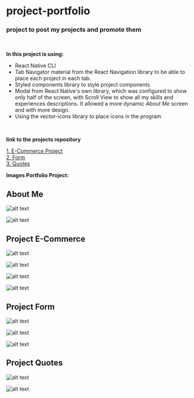 # project-portfolio

### project to post my projects and promote them
<br/>

**In this project is using:** <br/>
- React Native CLI 
- Tab Navigator material from the React Navigation library to be able to place each project in each tab.
- Styled components library to style project components
- Modal from React Native's own library, which was configured to show only half of the screen, with Scroll View to show all my skills and experiences descriptions. It allowed a more dynamic *About Me* screen and with more design.
- Using the vector-icons library to place icons in the program
<br/>

**link to the projects repository** 

[1. E-Commerce Project](https://github.com/wilgomoreira/project-e-commerce.git) <br/>
[2. Form](https://github.com/wilgomoreira/project-form-restaurant.git) <br/>
[3. Quotes](https://github.com/wilgomoreira/project-great-genius-quotes.git) <br/>


**Images Portfolio Project:**

## About Me

![alt text](/project/src/assets/github/screen1.jpeg) 
<br/>

![alt text](/project/src/assets/github/screen2.jpeg) 
<br/>

## Project E-Commerce

![alt text](/project/src/assets/github/screen3.jpeg) 
<br/>

![alt text](/project/src/assets/github/screen4.jpeg) 
<br/>

![alt text](/project/src/assets/github/screen5.jpeg) 
<br/>

![alt text](/project/src/assets/github/screen6.jpeg) 
<br/>

## Project Form

![alt text](/project/src/assets/github/screen7.jpeg) 
<br/>

![alt text](/project/src/assets/github/screen8.jpeg) 
<br/>

![alt text](/project/src/assets/github/screen9.jpeg) 
<br/>

## Project Quotes

![alt text](/project/src/assets/github/screen10.jpeg) 
<br/>

![alt text](/project/src/assets/github/screen11.jpeg) 
<br/>